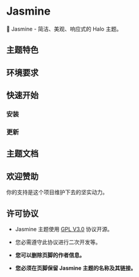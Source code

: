 # Jasmine

🌼 Jasmine - 简洁、美观、响应式的 Halo 主题。

## 主题特色

## 环境要求

## 快速开始

### 安装

### 更新

## 主题文档

## 欢迎赞助

你的支持是这个项目维护下去的坚实动力。

## 许可协议

* Jasmine 主题使用 [GPL V3.0](https://github.com/liaocp666/theme-jasmine/blob/main/LICENSE) 协议开源。

* 您必需遵守此协议进行二次开发等。

* **您可以删除页脚的作者信息。**

* **您必须在页脚保留 Jasmine 主题的名称及其链接。**
